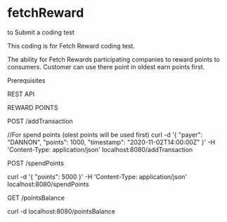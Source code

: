 # fetchReward
to Submit a coding test


This coding is for Fetch Reward coding test.

The ability for Fetch Rewards participating companies to reward points to consumers.
Customer can use there point in oldest earn points first.

Prerequisites

REST API

REWARD POINTS

POST /addTransaction

//For spend points (olest points will be used first)
curl -d  '{ "payer": "DANNON", "points": 1000, "timestamp": "2020-11-02T14:00:00Z" }' -H 'Content-Type: application/json' localhost:8080/addTransaction


POST /spendPoints

curl -d  '{ "points": 5000 }' -H 'Content-Type: application/json' localhost:8080/spendPoints


GET /pointsBalance

curl -d  localhost:8080/pointsBalance




